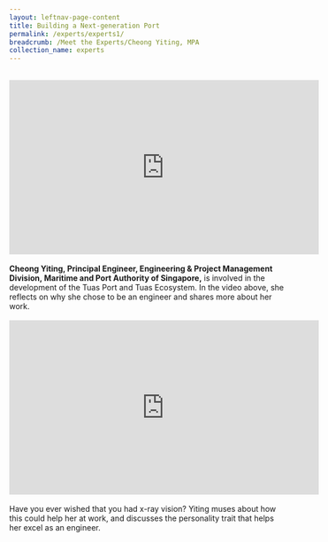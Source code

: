 ```yaml
---
layout: leftnav-page-content
title: Building a Next-generation Port
permalink: /experts/experts1/
breadcrumb: /Meet the Experts/Cheong Yiting, MPA
collection_name: experts
---
```

<br>
<div class="bp-youtube">
<iframe width="560" height="315" src="https://www.youtube.com/embed/wXiouZalD68" frameborder="0" allow="accelerometer; autoplay; encrypted-media; gyroscope; picture-in-picture" allowfullscreen></iframe>
</div>
<br>
<b>Cheong Yiting, Principal Engineer, Engineering & Project Management Division, Maritime and Port Authority of Singapore,</b> is involved in the development of the Tuas Port and Tuas Ecosystem. In the video above, she reflects on why she chose to be an engineer and shares more about her work. 
<br>
<br>
<div class="bp-youtube">
<iframe width="560" height="315" src="https://www.youtube.com/embed/wXiouZalD68" frameborder="0" allow="accelerometer; autoplay; encrypted-media; gyroscope; picture-in-picture" allowfullscreen></iframe>
</div>
<br>
Have you ever wished that you had x-ray vision? Yiting muses about how this could help her at work, and discusses the personality trait that helps her excel as an engineer.
